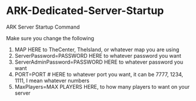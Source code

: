 # ARK-Dedicated-Server-Startup
ARK Server Startup Command

Make sure you change the following

1. MAP HERE to TheCenter, TheIsland, or whatever map you are using
2. ServerPassword=PASSWORD HERE to whatever password you want
3. ServerAdminPassword=PASSWORD HERE to whatever password you want
4. PORT=PORT # HERE to whatever port you want, it can be 7777, 1234, 1111, I mean whatever numbers
5. MaxPlayers=MAX PLAYERS HERE, to how many players to want on your server

